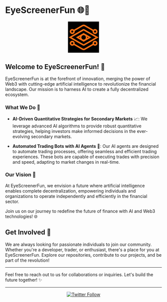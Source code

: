 # EyeScreenerFun 🌐🤖

<div align="center">
  <img src="./docs/static/img/eyescreener.png" alt="EyeScreenerFun Banner" width="20%" />
</div>

## Welcome to EyeScreenerFun! 🎉

EyeScreenerFun is at the forefront of innovation, merging the power of Web3 with cutting-edge artificial intelligence to revolutionize the financial landscape. Our mission is to harness AI to create a fully decentralized ecosystem.

### What We Do 🚀

- **AI-Driven Quantitative Strategies for Secondary Markets** 📈: We leverage advanced AI algorithms to provide robust quantitative strategies, helping investors make informed decisions in the ever-evolving secondary markets.

- **Automated Trading Bots with AI Agents** 🤖: Our AI agents are designed to automate trading processes, offering seamless and efficient trading experiences. These bots are capable of executing trades with precision and speed, adapting to market changes in real-time.

### Our Vision 🌟

At EyeScreenerFun, we envision a future where artificial intelligence enables complete decentralization, empowering individuals and organizations to operate independently and efficiently in the financial sector.

Join us on our journey to redefine the future of finance with AI and Web3 technologies! 🌐

## Get Involved 🤝

We are always looking for passionate individuals to join our community. Whether you're a developer, trader, or enthusiast, there's a place for you at EyeScreenerFun. Explore our repositories, contribute to our projects, and be part of the revolution!

---

Feel free to reach out to us for collaborations or inquiries. Let's build the future together! ✨

---

<div align="center">
  <a href="https://twitter.com/eyescreenerfun" target="_blank"><img src="https://img.shields.io/twitter/follow/EyeScreenerFun?style=social" alt="Twitter Follow"></a>
</div>

